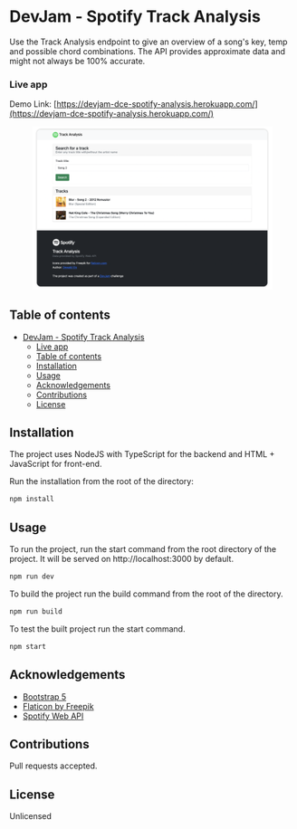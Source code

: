 
# DevJam - Spotify Track Analysis

Use the Track Analysis endpoint to give an overview of a song's key, temp and possible chord combinations. The API provides approximate data and might not always be 100% accurate.

### Live app
Demo Link: [https://devjam-dce-spotify-analysis.herokuapp.com/](https://devjam-dce-spotify-analysis.herokuapp.com/)

<figure>
    <img src="screenshot.png" alt="Screenshot Spotify Track Analysis" />
</figure>

## Table of contents
- [DevJam - Spotify Track Analysis](#devjam---spotify-track-analysis)
    - [Live app](#live-app)
  - [Table of contents](#table-of-contents)
  - [Installation](#installation)
  - [Usage](#usage)
  - [Acknowledgements](#acknowledgements)
  - [Contributions](#contributions)
  - [License](#license)

## Installation
The project uses NodeJS with TypeScript for the backend and HTML + JavaScript for front-end.

Run the installation from the root of the directory:

```bash
npm install
```

## Usage

To run the project, run the start command from the root directory of the project. It will be served on http://localhost:3000 by default.

```bash
npm run dev
```

To build the project run the build command from the root of the directory.

```bash
npm run build
```
To test the built project run the start command.

```bash
npm start
```

## Acknowledgements
- [Bootstrap 5](https://getbootstrap.com)
- [Flaticon by Freepik](https://flaticon.com)
- [Spotify Web API](https://developer.spotify.com/)

## Contributions

Pull requests accepted.

## License
Unlicensed
